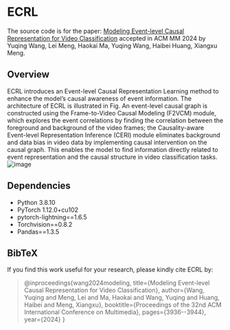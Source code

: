 # ECRL
The source code is for the paper: [Modeling Event-level Causal Representation for Video Classification](https://dl.acm.org/doi/abs/10.1145/3664647.3681547) accepted in ACM MM 2024 by Yuqing Wang, Lei Meng, Haokai Ma, Yuqing Wang, Haibei Huang, Xiangxu Meng.

## Overview
ECRL introduces an Event-level Causal Representation Learning method to enhance the model’s causal awareness of event information. The architecture of ECRL is illustrated in Fig. An event-level causal graph is constructed using the Frame-to-Video Causal Modeling (F2VCM) module, which explores the event correlations by finding the correlation between the foreground and background of the video frames; the Causality-aware Event-level Representation Inference (CERI) module eliminates background and data bias in video data by implementing causal intervention on the causal graph. This enables the model to find information directly related to event representation and the causal structure in video classification tasks.
![image](https://github.com/user-attachments/assets/2b7e068d-2871-47f3-9d6f-db2b180aed9a)


## Dependencies

* Python 3.8.10
* PyTorch 1.12.0+cu102
* pytorch-lightning==1.6.5
* Torchvision==0.8.2
* Pandas==1.3.5

## BibTeX
If you find this work useful for your research, please kindly cite ECRL by:
> @inproceedings{wang2024modeling,
  title={Modeling Event-level Causal Representation for Video Classification},
  author={Wang, Yuqing and Meng, Lei and Ma, Haokai and Wang, Yuqing and Huang, Haibei and Meng, Xiangxu},
  booktitle={Proceedings of the 32nd ACM International Conference on Multimedia},
  pages={3936--3944},
  year={2024}
}




